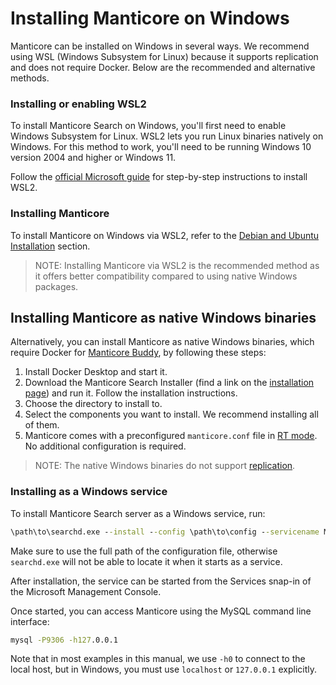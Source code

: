# Installing Manticore on Windows

Manticore can be installed on Windows in several ways. We recommend using WSL (Windows Subsystem for Linux) because it supports replication and does not require Docker. Below are the recommended and alternative methods.

### Installing or enabling WSL2

To install Manticore Search on Windows, you'll first need to enable Windows Subsystem for Linux. WSL2 lets you run Linux binaries natively on Windows. For this method to work, you'll need to be running Windows 10 version 2004 and higher or Windows 11.

Follow the [official Microsoft guide](https://docs.microsoft.com/en-us/windows/wsl/install) for step-by-step instructions to install WSL2.

### Installing Manticore

To install Manticore on Windows via WSL2, refer to the [Debian and Ubuntu Installation](../Installation/Debian_and_Ubuntu.md) section.

> NOTE: Installing Manticore via WSL2 is the recommended method as it offers better compatibility compared to using native Windows packages.

## Installing Manticore as native Windows binaries

Alternatively, you can install Manticore as native Windows binaries, which require Docker for [Manticore Buddy](../Installation/Manticore_Buddy.md#Manticore-Buddy), by following these steps:

1. Install Docker Desktop and start it.
2. Download the Manticore Search Installer (find a link on the [installation page](http://manticoresearch.com/install/)) and run it. Follow the installation instructions.
3. Choose the directory to install to.
4. Select the components you want to install. We recommend installing all of them.
5. Manticore comes with a preconfigured `manticore.conf` file in [RT mode](../Read_this_first.md#Real-time-mode-vs-plain-mode). No additional configuration is required.

> NOTE: The native Windows binaries do not support [replication](../../Creating_a_cluster/Setting_up_replication/Setting_up_replication.md#Setting-up-replication).

### Installing as a Windows service

To install Manticore Search server as a Windows service, run:

```bat
\path\to\searchd.exe --install --config \path\to\config --servicename Manticore
```

Make sure to use the full path of the configuration file, otherwise `searchd.exe`  will not be able to locate it when it starts as a service.

After installation, the service can be started from the Services snap-in of the Microsoft Management Console.

Once started, you can access Manticore using the MySQL command line interface:

```bat
mysql -P9306 -h127.0.0.1
```

Note that in most examples in this manual, we use `-h0` to connect to the local host, but in Windows, you must use `localhost` or `127.0.0.1` explicitly.

<!-- proofread -->
